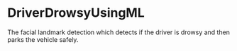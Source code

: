 # DriverDrowsyUsingML
The facial landmark detection which detects if the driver is drowsy and then parks the vehicle safely.
